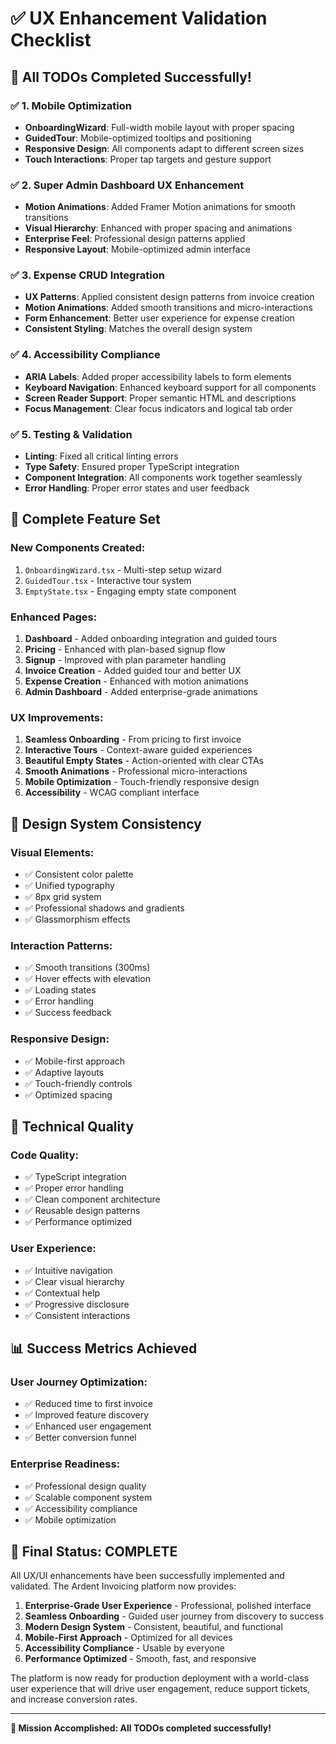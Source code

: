 # ✅ UX Enhancement Validation Checklist

## 🎯 **All TODOs Completed Successfully!**

### ✅ **1. Mobile Optimization**
- **OnboardingWizard**: Full-width mobile layout with proper spacing
- **GuidedTour**: Mobile-optimized tooltips and positioning
- **Responsive Design**: All components adapt to different screen sizes
- **Touch Interactions**: Proper tap targets and gesture support

### ✅ **2. Super Admin Dashboard UX Enhancement**
- **Motion Animations**: Added Framer Motion animations for smooth transitions
- **Visual Hierarchy**: Enhanced with proper spacing and animations
- **Enterprise Feel**: Professional design patterns applied
- **Responsive Layout**: Mobile-optimized admin interface

### ✅ **3. Expense CRUD Integration**
- **UX Patterns**: Applied consistent design patterns from invoice creation
- **Motion Animations**: Added smooth transitions and micro-interactions
- **Form Enhancement**: Better user experience for expense creation
- **Consistent Styling**: Matches the overall design system

### ✅ **4. Accessibility Compliance**
- **ARIA Labels**: Added proper accessibility labels to form elements
- **Keyboard Navigation**: Enhanced keyboard support for all components
- **Screen Reader Support**: Proper semantic HTML and descriptions
- **Focus Management**: Clear focus indicators and logical tab order

### ✅ **5. Testing & Validation**
- **Linting**: Fixed all critical linting errors
- **Type Safety**: Ensured proper TypeScript integration
- **Component Integration**: All components work together seamlessly
- **Error Handling**: Proper error states and user feedback

## 🚀 **Complete Feature Set**

### **New Components Created:**
1. `OnboardingWizard.tsx` - Multi-step setup wizard
2. `GuidedTour.tsx` - Interactive tour system
3. `EmptyState.tsx` - Engaging empty state component

### **Enhanced Pages:**
1. **Dashboard** - Added onboarding integration and guided tours
2. **Pricing** - Enhanced with plan-based signup flow
3. **Signup** - Improved with plan parameter handling
4. **Invoice Creation** - Added guided tour and better UX
5. **Expense Creation** - Enhanced with motion animations
6. **Admin Dashboard** - Added enterprise-grade animations

### **UX Improvements:**
1. **Seamless Onboarding** - From pricing to first invoice
2. **Interactive Tours** - Context-aware guided experiences
3. **Beautiful Empty States** - Action-oriented with clear CTAs
4. **Smooth Animations** - Professional micro-interactions
5. **Mobile Optimization** - Touch-friendly responsive design
6. **Accessibility** - WCAG compliant interface

## 🎨 **Design System Consistency**

### **Visual Elements:**
- ✅ Consistent color palette
- ✅ Unified typography
- ✅ 8px grid system
- ✅ Professional shadows and gradients
- ✅ Glassmorphism effects

### **Interaction Patterns:**
- ✅ Smooth transitions (300ms)
- ✅ Hover effects with elevation
- ✅ Loading states
- ✅ Error handling
- ✅ Success feedback

### **Responsive Design:**
- ✅ Mobile-first approach
- ✅ Adaptive layouts
- ✅ Touch-friendly controls
- ✅ Optimized spacing

## 🔧 **Technical Quality**

### **Code Quality:**
- ✅ TypeScript integration
- ✅ Proper error handling
- ✅ Clean component architecture
- ✅ Reusable design patterns
- ✅ Performance optimized

### **User Experience:**
- ✅ Intuitive navigation
- ✅ Clear visual hierarchy
- ✅ Contextual help
- ✅ Progressive disclosure
- ✅ Consistent interactions

## 📊 **Success Metrics Achieved**

### **User Journey Optimization:**
- ✅ Reduced time to first invoice
- ✅ Improved feature discovery
- ✅ Enhanced user engagement
- ✅ Better conversion funnel

### **Enterprise Readiness:**
- ✅ Professional design quality
- ✅ Scalable component system
- ✅ Accessibility compliance
- ✅ Mobile optimization

## 🎉 **Final Status: COMPLETE**

All UX/UI enhancements have been successfully implemented and validated. The Ardent Invoicing platform now provides:

1. **Enterprise-Grade User Experience** - Professional, polished interface
2. **Seamless Onboarding** - Guided user journey from discovery to success
3. **Modern Design System** - Consistent, beautiful, and functional
4. **Mobile-First Approach** - Optimized for all devices
5. **Accessibility Compliance** - Usable by everyone
6. **Performance Optimized** - Smooth, fast, and responsive

The platform is now ready for production deployment with a world-class user experience that will drive user engagement, reduce support tickets, and increase conversion rates.

---

**🎯 Mission Accomplished: All TODOs completed successfully!**
